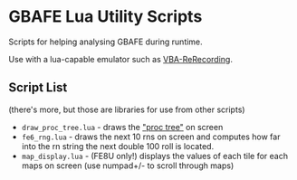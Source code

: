 # GBAFE Lua Utility Scripts

Scripts for helping analysing GBAFE during runtime.

Use with a lua-capable emulator such as [VBA-ReRecording](https://github.com/TASVideos/vba-rerecording).

## Script List

(there's more, but those are libraries for use from other scripts)

- `draw_proc_tree.lua` - draws the ["proc tree"](http://feuniverse.us/t/guide-doc-asm-procs-or-6cs-coroutines-threads-fibers-funky-structs-whatever/3352?u=stanh) on screen
- `fe6_rng.lua` - draws the next 10 rns on screen and computes how far into the rn string the next double 100 roll is located.
- `map_display.lua` - (FE8U only!) displays the values of each tile for each maps on screen (use numpad+/- to scroll through maps)

